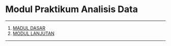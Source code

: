 # Modul Praktikum Analisis Data

---

1. [MADUL DASAR](./MOD-BASIC.md)
2. [MODUL LANJUTAN](./MOD-MAIN.md)

---

